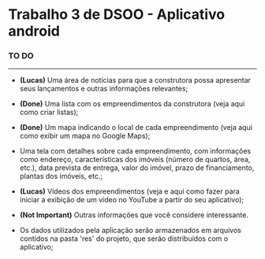 # Trabalho 3 de DSOO - Aplicativo android

### TO DO
---
- **(Lucas)** Uma área de notícias para que a construtora possa apresentar seus lançamentos e outras informações relevantes;

- **(Done)** Uma lista com os empreendimentos da construtora (veja aqui como criar listas);

- **(Done)** Um mapa indicando o local de cada empreendimento (veja aqui como exibir um mapa no Google Maps);

- Uma tela com detalhes sobre cada empreendimento, com informações como endereço, características dos imóveis (número de quartos, área, etc.), data prevista de entrega, valor do imóvel, prazo de financiamento, plantas dos imóveis, etc.;

- **(Lucas)** Vídeos dos empreendimentos (veja e aqui como fazer para iniciar a exibição de um vídeo no YouTube a partir do seu aplicativo);

- **(Not Important)** Outras informações que você considere interessante.

- Os dados utilizados pela aplicação serão armazenados em arquivos contidos na pasta 'res' do projeto, que serão distribuídos com o aplicativo;

